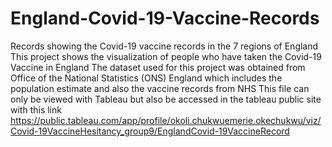 # England-Covid-19-Vaccine-Records
Records showing the Covid-19 vaccine records in the 7 regions of England
This project shows the visualization of people who have taken the Covid-19 Vaccine in England
The dataset used for this project was obtained from Office of the National Statistics (ONS) England  which includes the population estimate and also the vaccine records from NHS
This file can only be viewed with Tableau but also be accessed in the tableau public site with this link https://public.tableau.com/app/profile/okoli.chukwuemerie.okechukwu/viz/Covid-19VaccineHesitancy_group9/EnglandCovid-19VaccineRecord  
